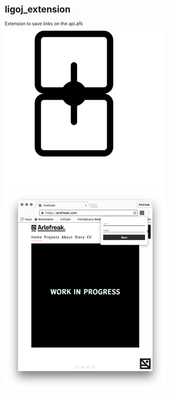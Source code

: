 # ligoj_extension
Extension to save links on the api.afk

![logo](img/512icon.svg)
![Preview](preview.png)
